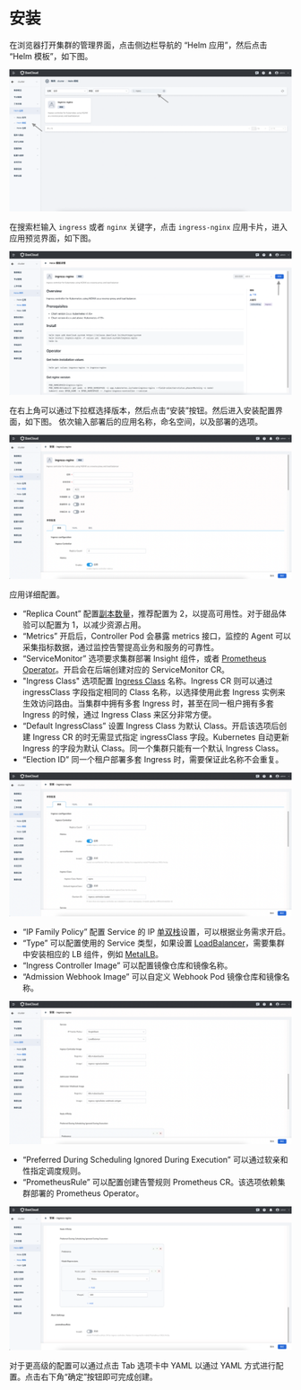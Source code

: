 # 安装

在浏览器打开集群的管理界面，点击侧边栏导航的 “Helm 应用”，然后点击 “Helm 模板”，如下图。

![](../../images/ingress-1.png)

在搜索栏输入 `ingress` 或者 `nginx` 关键字，点击 `ingress-nginx` 应用卡片，进入应用预览界面，如下图。

![](../../images/ingress-2.png)

在右上角可以通过下拉框选择版本，然后点击“安装”按钮。然后进入安装配置界面，如下图。
依次输入部署后的应用名称，命名空间，以及部署的选项。

![](../../images/ingress-3.png)

应用详细配置。

* “Replica Count” 配置[副本数量](https://kubernetes.io/docs/concepts/workloads/controllers/replicaset/)，推荐配置为 2，以提高可用性。对于甜品体验可以配置为 1，以减少资源占用。
* “Metrics” 开启后，Controller Pod 会暴露 metrics 接口，监控的 Agent 可以采集指标数据，通过监控告警提高业务和服务的可靠性。
* “ServiceMonitor” 选项要求集群部署 Insight 组件，或者 [Prometheus Operator](https://github.com/prometheus-operator/prometheus-operator)。开启会在后端创建对应的 ServiceMonitor CR。
* "Ingress Class" 选项配置 [Ingress Class](https://kubernetes.io/docs/concepts/services-networking/ingress/#ingress-class) 名称。Ingress CR 则可以通过 ingressClass 字段指定相同的 Class 名称，以选择使用此套 Ingress 实例来生效访问路由。当集群中拥有多套 Ingress 时，甚至在同一租户拥有多套 Ingress 的时候，通过 Ingress Class 来区分非常方便。
* “Default IngressClass” 设置 Ingress Class 为默认 Class。开启该选项后创建 Ingress CR 的时无需显式指定 ingressClass 字段。Kubernetes 自动更新 Ingress 的字段为默认 Class。同一个集群只能有一个默认 Ingress Class。
* “Election ID” 同一个租户部署多套 Ingress 时，需要保证此名称不会重复。

![](../../images/ingress-4.png)

* “IP Family Policy” 配置 Service 的 IP [单双栈](https://kubernetes.io/docs/concepts/services-networking/dual-stack/#services)设置，可以根据业务需求开启。
* “Type” 可以配置使用的 Service 类型，如果设置 [LoadBalancer](https://kubernetes.io/docs/concepts/services-networking/service/#loadbalancer)，需要集群中安装相应的 LB 组件，例如 [MetalLB](https://metallb.universe.tf/)。
* “Ingress Controller Image” 可以配置镜像仓库和镜像名称。
* “Admission Webhook Image” 可以自定义 Webhook Pod 镜像仓库和镜像名称。

![](../../images/ingress-5.png)

* “Preferred During Scheduling Ignored During Execution” 可以通过软亲和性指定调度规则。
* “PrometheusRule” 可以配置创建告警规则 Prometheus CR。该选项依赖集群部署的 Prometheus Operator。

![](../../images/ingress-6.png)

对于更高级的配置可以通过点击 Tab 选项卡中 YAML 以通过 YAML 方式进行配置。点击右下角“确定”按钮即可完成创建。
